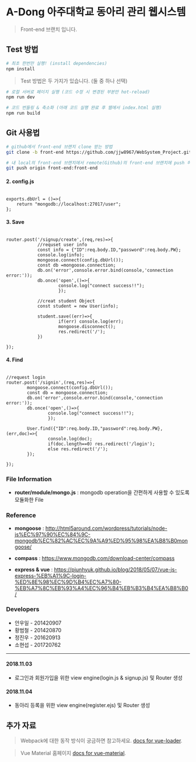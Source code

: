 # **A-Dong 아주대학교 동아리 관리 웹시스템**

> Front-end 브랜치 입니다.

## Test 방법
``` bash
# 최초 한번만 실행! (install dependencies)
npm install
```

> Test 방법은 두 가지가 있습니다. (둘 중 하나 선택)
``` bash
# 로컬 서버로 페이지 실행 (코드 수정 시 변경된 부분만 hot-reload)
npm run dev

# 코드 번들링 & 축소화 (아래 코드 실행 완료 후 웹에서 index.html 실행)
npm run build
```

## Git 사용법
``` bash
# github에서 front-end 브랜치 clone 받는 방법
git clone -b front-end https://github.com/jjw8967/WebSystem_Project.git

# 내 local의 front-end 브랜치에서 remote(Github)의 front-end 브랜치에 push 하는 방법
git push origin front-end:front-end
```
#### 2. config.js
<pre><code>
exports.dbUrl = ()=>{
    return "mongodb://localhost:27017/user";
};
</code></pre>

#### 3. Save
<pre><code>
router.post('/signup/create',(req,res)=>{
            //requset user info
            const info = {"ID":req.body.ID,"password":req.body.PW};
            console.log(info);
            mongoose.connect(config.dbUrl());
            const db =mongoose.connection;
            db.on('error',console.error.bind(console,'connection error:'));
            db.once('open',()=>{
                    console.log("connect success!!");
                    });

            //creat student Object
            const student = new User(info);

            student.save((err)=>{
                    if(err) console.log(err);
                    mongoose.disconnect();
                    res.redirect('/');
            })

});
</code></pre>

#### 4. Find
<pre><code>
//request login
router.post('/signin',(req,res)=>{
        mongoose.connect(config.dbUrl());
        const db = mongoose.connection;
        db.on('error',console.error.bind(console,'connection error:'));
        db.once('open',()=>{
                console.log("connect success!!");
                });

        User.find({"ID":req.body.ID,"password":req.body.PW},(err,doc)=>{
                console.log(doc);
                if(doc.length==0) res.redirect('/login');
                else res.redirect('/');
        });

});
</code></pre>

### File Information

* __router/module/mongo.js__ : mongodb operation을 간편하게 사용할 수 있도록 모듈화한 File

### Reference

* __mongoose__ : http://html5around.com/wordpress/tutorials/node-js%EC%97%90%EC%84%9C-mongodb%EC%82%AC%EC%9A%A9%ED%95%98%EA%B8%B0mongoose/

* __compass__ : https://www.mongodb.com/download-center/compass

* __express & vue__ : https://pjunhyuk.github.io/blog/2018/05/07/vue-js-express-%EB%A1%9C-login-%ED%8E%98%EC%9D%B4%EC%A7%80-%EB%A7%8C%EB%93%A4%EC%96%B4%EB%B3%B4%EA%B8%B0/

### Developers
* 안우일 - 201420907
* 황범철 - 201420870
* 정진우 - 201620913
* 소현섭 - 201720762
<hr/>

#### 2018.11.03
* 로그인과 회원가입을 위한 view engine(login.js & signup.js) 및 Router 생성

#### 2018.11.04
* 동아리 등록을 위한 view engine(register.ejs) 및 Router 생성

## 추가 자료
> Webpack에 대한 동작 방식이 궁금하면 참고하세요. [docs for vue-loader](https://vue-loader-v14.vuejs.org/kr/).

> Vue Material 홈페이지 [docs for vue-material](https://vuematerial.io/).
